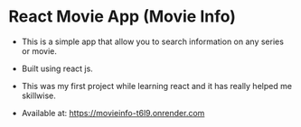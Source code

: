 # React Movie App (Movie Info)
- This is a simple app that allow you to search information on any series or movie.
- Built using react js.
- This was my first project while learning react and it has really helped me skillwise.

- Available at: https://movieinfo-t6l9.onrender.com



